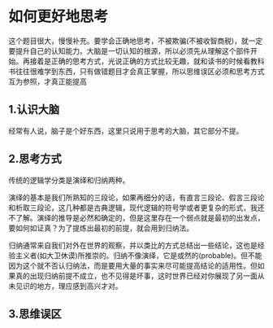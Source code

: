 如何更好地思考
====
这个题目很大，慢慢补充。要学会正确地思考，不被欺骗(不被收智商税)，就一定要提升自己的认知能力。大脑是一切认知的根源，所以必须先从理解这个部件开始。再接着是正确的思考方式，光说正确的方式比较无趣，就和读书的时候看教科书往往很难学到东西，只有做错题目才会真正掌握，所以思维误区必须和思考方式互为参照，才真正能提高

1.认识大脑
----
经常有人说，脑子是个好东西，这里只说用于思考的大脑，其它部分不提。

2.思考方式
----
传统的逻辑学分类是演绎和归纳两种。

演绎的基本是我们所熟知的三段论，如果再细分的话，有直言三段论、假言三段论和析取三段论，这几种都是古典逻辑，现代逻辑的符号学或者更复杂的形式，我还不了解。演绎的推导是必然和确定的，但是这里存在一个弱点就是最初的出发点，要如何如证真？为了提炼出最初的前提，就会用到归纳法。

归纳通常来自我们对外在世界的观察，并以类比的方式总结出一些结论，这也是经验主义者(如大卫休谟)所推崇的。归纳不像演绎，它是或然的(probable)。但不能因为这个就不否认归纳法，而是要用大量的事实来尽可能提高结论的适用性。但如果真的出现归纳前提不成立，也不见得是坏事，这时世界已经对你展现了另一面从未见识的地方，理应感到高兴才对。

3.思维误区
----